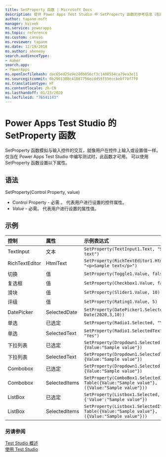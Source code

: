 ```yaml
---
title: SetProperty 函数 | Microsoft Docs
description: 提供 Power Apps Test Studio 中 SetProperty 函数的参考信息（包括语法）
author: tapanm-msft
manager: kvivek
ms.service: powerapps
ms.topic: reference
ms.custom: canvas
ms.reviewer: tapanm
ms.date: 12/19/2018
ms.author: aheneay
search.audienceType:
- maker
search.app:
- PowerApps
ms.openlocfilehash: dac65ed25a9e286b056cf3c1408554ca79ea3e11
ms.sourcegitcommit: 6b2961308c41867756ecdd55f55eccbebf70f7f0
ms.translationtype: HT
ms.contentlocale: zh-CN
ms.lasthandoff: 01/23/2020
ms.locfileid: "76541143"
---
```

# <a name="setproperty-function-in-power-apps-test-studio"></a>Power Apps Test Studio 的 SetProperty 函数

SetProperty 函数模拟与输入控件的交互，就像用户在控件上输入或设置值一样。 仅当在 Power Apps Test Studio 中编写测试时，此函数才可用。 可以使用 SetProperty 函数设置以下属性。

## <a name="syntax"></a>语法

SetProperty(Control Property, value) 

- Control Property - 必需  。 代表用户进行设置的控件属性。
- *Value* - 必需。 代表用户进行设置的属性值。 

## <a name="examples"></a>示例

| 控制   | 属性  | 示例表达式
| :- | :- | :-
| TextInput | 文本  | ```SetProperty(TextInput1.Text, "Sample text")```
| RichTextEditor    | HtmlText  | ```SetProperty(RichTextEditor1.HtmlText, "<p>Sample text</p>")```
| 切换    | 值 | ```SetProperty(Toggle1.Value, false)```
| 复选框  | 值 | ```SetProperty(Checkbox1.Value, false)```
| 滑块    | 值 | ```SetProperty(Slider1.Value, 10)```
| 评级    | 值 | ```SetProperty(Rating1.Value, 5)```
| DatePicker    | SelectedDate  | ```SetProperty(DatePicker1.SelectedDate, Date(2020,3,10))```
| 单选 | 已选定  | ```SetProperty(Radio1.Selected, "Yes")```
| 单选 | SelectedText | ```SetProperty(Radio1.SelectedText, "Yes")```
| 下拉列表 | 已选定 | ```SetProperty(Dropdown1.Selected, {Value:"Sample value"})```
| 下拉列表 | SelectedText | ```SetProperty(Dropdown1.SelectedText, {Value:"Sample value"})```
| Combobox | 已选定 | ```SetProperty(Dropdown1.Selected, {Value:"Sample value"})```
| Combobox | SelectedItems | ```SetProperty(ComboBox1.SelectedItems, Table({Value:"Sample value"},({Value:"Sample value"}))```
| ListBox | 已选定 | ```SetProperty(Listbox1.Selected, {'Value':"Sample value"})```
| ListBox | SelectedItems | ```SetProperty(Listbox1.SelectedItems, Table({Value:"Sample value"},({Value:"Sample value"}))```

### <a name="see-also"></a>另请参阅

[Test Studio 概述](../test-studio.md) <br>
[使用 Test Studio](../working-with-test-studio.md)